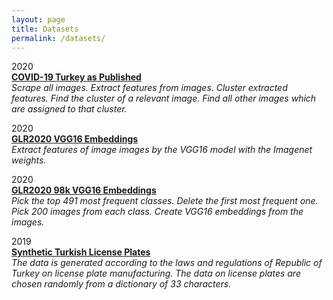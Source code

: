 ```yaml
---
layout: page
title: Datasets
permalink: /datasets/
---
```


2020  
[**COVID-19 Turkey as Published**](https://www.kaggle.com/tustunkok/covid19-turkey-as-published)  
*Scrape all images. Extract features from images. Cluster extracted features. Find the cluster of a relevant image. Find all other images which are assigned to that cluster.*

2020  
[**GLR2020 VGG16 Embeddings**](https://www.kaggle.com/tustunkok/glr2020-vgg16-embeddings)  
*Extract features of image images by the VGG16 model with the Imagenet weights.*

2020  
[**GLR2020 98k VGG16 Embeddings**](https://www.kaggle.com/tustunkok/glr202098k)  
*Pick the top 491 most frequent classes. Delete the first most frequent one. Pick 200 images from each class. Create VGG16 embeddings from the images.*

2019  
[**Synthetic Turkish License Plates**](https://www.kaggle.com/tustunkok/synthetic-turkish-license-plates)  
*The data is generated according to the laws and regulations of Republic of Turkey on license plate manufacturing. The data on license plates are chosen randomly from a dictionary of 33 characters.*

